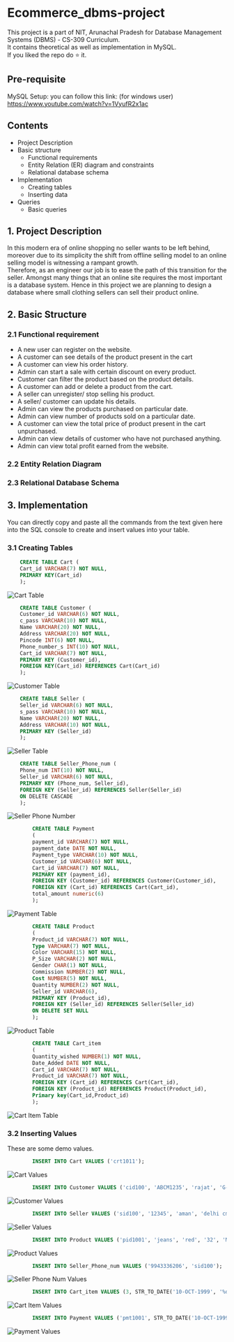 # Ecommerce_dbms-project
This project is a part of NIT, Arunachal Pradesh for Database Management Systems (DBMS) - CS-309 Curriculum.<br>
It contains theoretical as well as implementation in MySQL.<br>
If you liked the repo do :star: it. 

## Pre-requisite

MySQL Setup: you can follow this link: (for windows user) https://www.youtube.com/watch?v=1VyufR2x1ac

## Contents

- Project Description
- Basic structure
  - Functional requirements
  - Entity Relation (ER) diagram and constraints
  - Relational database schema
- Implementation
  - Creating tables
  - Inserting data
- Queries
  - Basic queries
 
## 1. Project Description

In this modern era of online shopping no seller wants to be left behind, moreover due to its simplicity the shift from offline selling model to an online selling model is witnessing a rampant growth.<br>
Therefore, as an engineer our job is to ease the path of this transition for the seller.
Amongst many things that an online site requires the most important is a database system. Hence in this project we are planning to design a database where small clothing sellers can sell their product online.

## 2. Basic Structure

### 2.1 Functional requirement

- A new user can register on the website.
- A customer can see details of the product present in the cart
- A customer can view his order history.
- Admin can start a sale with certain discount on every product.
- Customer can filter the product based on the product details.
- A customer can add or delete a product from the cart.
- A seller can unregister/ stop selling his product.
- A seller/ customer can update his details.
- Admin can view the products purchased on particular date.
- Admin can view number of products sold on a particular date.
- A customer can view the total price of product present in the cart unpurchased.
- Admin can view details of customer who have not purchased anything.
- Admin can view total profit earned from the website.

### 2.2 Entity Relation Diagram



### 2.3 Relational Database Schema


## 3. Implementation

You can directly copy and paste all the commands from the text given here into the SQL console to create and insert values into your table.

### 3.1 Creating Tables

```sql
    CREATE TABLE Cart (
    Cart_id VARCHAR(7) NOT NULL,
    PRIMARY KEY(Cart_id)
    );
```
![Cart Table](https://github.com/smrutee20/Ecommerce_dbms-project/blob/main/Cart%20Description.jpg)

```sql
    CREATE TABLE Customer (
    Customer_id VARCHAR(6) NOT NULL,
    c_pass VARCHAR(10) NOT NULL,
    Name VARCHAR(20) NOT NULL,
    Address VARCHAR(20) NOT NULL,
    Pincode INT(6) NOT NULL,
    Phone_number_s INT(10) NOT NULL,
    Cart_id VARCHAR(7) NOT NULL,
    PRIMARY KEY (Customer_id),
    FOREIGN KEY(Cart_id) REFERENCES Cart(Cart_id)
    );
```
![Customer Table](https://github.com/smrutee20/Ecommerce_dbms-project/blob/main/Customer%20table%20description.jpg)

```sql
    CREATE TABLE Seller (
    Seller_id VARCHAR(6) NOT NULL,
    s_pass VARCHAR(10) NOT NULL,
    Name VARCHAR(20) NOT NULL,
    Address VARCHAR(10) NOT NULL,
    PRIMARY KEY (Seller_id)
    );
```
![Seller Table](https://github.com/smrutee20/Ecommerce_dbms-project/blob/main/Seller%20Table%20description.jpg)

```sql
    CREATE TABLE Seller_Phone_num (
    Phone_num INT(10) NOT NULL,
    Seller_id VARCHAR(6) NOT NULL,
    PRIMARY KEY (Phone_num, Seller_id),
    FOREIGN KEY (Seller_id) REFERENCES Seller(Seller_id)
    ON DELETE CASCADE
    );
```
![Seller Phone Number](https://github.com/smrutee20/Ecommerce_dbms-project/blob/main/Seller%20Phone%20number%20table%20description.jpg)

```sql
        CREATE TABLE Payment
        (
        payment_id VARCHAR(7) NOT NULL,
        payment_date DATE NOT NULL,
        Payment_type VARCHAR(10) NOT NULL,
        Customer_id VARCHAR(6) NOT NULL,
        Cart_id VARCHAR(7) NOT NULL,
        PRIMARY KEY (payment_id),
        FOREIGN KEY (Customer_id) REFERENCES Customer(Customer_id),
        FOREIGN KEY (Cart_id) REFERENCES Cart(Cart_id),
        total_amount numeric(6)
        );
```
![Payment Table](https://github.com/smrutee20/Ecommerce_dbms-project/blob/main/Payment%20table%20description.jpg)

```sql
        CREATE TABLE Product
        (
        Product_id VARCHAR(7) NOT NULL,
        Type VARCHAR(7) NOT NULL,
        Color VARCHAR(15) NOT NULL,
        P_Size VARCHAR(2) NOT NULL,
        Gender CHAR(1) NOT NULL,
        Commission NUMBER(2) NOT NULL,
        Cost NUMBER(5) NOT NULL,
        Quantity NUMBER(2) NOT NULL,
        Seller_id VARCHAR(6),
        PRIMARY KEY (Product_id),
        FOREIGN KEY (Seller_id) REFERENCES Seller(Seller_id)
        ON DELETE SET NULL
        );
```
![Product Table](https://github.com/smrutee20/Ecommerce_dbms-project/blob/main/Product%20table%20description.jpg)

```sql
        CREATE TABLE Cart_item
        (
        Quantity_wished NUMBER(1) NOT NULL,
        Date_Added DATE NOT NULL,
        Cart_id VARCHAR(7) NOT NULL,
        Product_id VARCHAR(7) NOT NULL,
        FOREIGN KEY (Cart_id) REFERENCES Cart(Cart_id),
        FOREIGN KEY (Product_id) REFERENCES Product(Product_id),
        Primary key(Cart_id,Product_id)
        );
```
![Cart Item Table](https://github.com/smrutee20/Ecommerce_dbms-project/blob/main/Cart%20Item%20description.jpg)

### 3.2 Inserting Values

These are some demo values.

```sql
        INSERT INTO Cart VALUES ('crt1011');
```
![Cart Values](https://github.com/smrutee20/Ecommerce_dbms-project/blob/main/Cart_Values.jpg)

```sql
        INSERT INTO Customer VALUES ('cid100', 'ABCM1235', 'rajat', 'G-453', '632014', 9893135876, 'crt1011');
```
![Customer Values](https://github.com/smrutee20/Ecommerce_dbms-project/blob/main/Customer%20Values.jpg)

```sql
        INSERT INTO Seller VALUES ('sid100', '12345', 'aman', 'delhi cmc');
```
![Seller Values](https://github.com/smrutee20/Ecommerce_dbms-project/blob/main/Seller%20Values.jpg)

```sql
        INSERT INTO Product VALUES ('pid1001', 'jeans', 'red', '32', 'M', 10, 10005, 20, 'sid100');
```
![Product Values](https://github.com/smrutee20/Ecommerce_dbms-project/blob/main/Product%20Values.jpg)

```sql
        INSERT INTO Seller_Phone_num VALUES ('9943336206', 'sid100');
```
![Seller Phone Num Values](https://github.com/smrutee20/Ecommerce_dbms-project/blob/main/Seller%20Phone%20Number%20Values.jpg)

```sql
        INSERT INTO Cart_item VALUES (3, STR_TO_DATE('10-OCT-1999', '%d-%b-%Y'), 'crt1011', 'pid1001');
```
![Cart Item Values](https://github.com/smrutee20/Ecommerce_dbms-project/blob/main/Cart%20Item%20Values.jpg)

```sql
        INSERT INTO Payment VALUES ('pmt1001', STR_TO_DATE('10-OCT-1999', '%d-%b-%Y'), 'online', 'cid100', 'crt1011', NULL);
```
![Payment Values](https://github.com/smrutee20/Ecommerce_dbms-project/blob/main/Payment%20Values.jpg)

